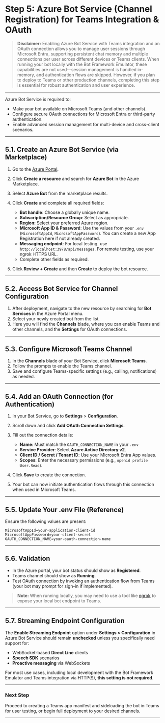 # Step 5: Azure Bot Service (Channel Registration) for Teams Integration & OAuth

> **Disclaimer:**
> Enabling Azure Bot Service with Teams integration and an OAuth connection allows you to manage user sessions through Microsoft Entra, supporting persistent chat memory and multiple connections per user across different devices or Teams clients. When running your bot locally with the Bot Framework Emulator, these capabilities are not used—session management is handled in-memory, and authentication flows are skipped. However, if you plan to deploy to Teams or other production channels, completing this step is essential for robust authentication and user experience.

---

Azure Bot Service is required to:

* Make your bot available on Microsoft Teams (and other channels).
* Configure secure OAuth connections for Microsoft Entra or third-party authentication.
* Enable advanced session management for multi-device and cross-client scenarios.

---

## 5.1. Create an Azure Bot Service (via Marketplace)

1. Go to the [Azure Portal](https://portal.azure.com/).
2. Click **Create a resource** and search for **Azure Bot** in the Azure Marketplace.
3. Select **Azure Bot** from the marketplace results.
4. Click **Create** and complete all required fields:

   * **Bot handle**: Choose a globally unique name.
   * **Subscription/Resource Group**: Select as appropriate.
   * **Region**: Select your preferred Azure region.
   * **Microsoft App ID & Password**: Use the values from your `.env` (`MicrosoftAppId`, `MicrosoftAppPassword`). You can create a new App Registration here if not already created.
   * **Messaging endpoint**: For local testing, use `http://localhost:3978/api/messages`. For remote testing, use your ngrok HTTPS URL.
   * Complete other fields as required.
5. Click **Review + Create** and then **Create** to deploy the bot resource.

---

## 5.2. Access Bot Service for Channel Configuration

1. After deployment, navigate to the new resource by searching for **Bot Services** in the Azure Portal menu.
2. Select your newly created bot from the list.
3. Here you will find the **Channels** blade, where you can enable Teams and other channels, and the **Settings** for OAuth connections.

---

## 5.3. Configure Microsoft Teams Channel

1. In the **Channels** blade of your Bot Service, click **Microsoft Teams**.
2. Follow the prompts to enable the Teams channel.
3. Save and configure Teams-specific settings (e.g., calling, notifications) as needed.

---

## 5.4. Add an OAuth Connection (for Authentication)

1. In your Bot Service, go to **Settings** > **Configuration**.
2. Scroll down and click **Add OAuth Connection Settings**.
3. Fill out the connection details:

   * **Name**: Must match the `OAUTH_CONNECTION_NAME` in your `.env`
   * **Service Provider**: Select **Azure Active Directory v2**.
   * **Client ID / Secret / Tenant ID**: Use your Microsoft Entra App values.
   * **Scopes**: Enter the necessary permissions (e.g., `openid profile User.Read`).
4. Click **Save** to create the connection.
5. Your bot can now initiate authentication flows through this connection when used in Microsoft Teams.

---

## 5.5. Update Your .env File (Reference)

Ensure the following values are present:

```env
MicrosoftAppId=your-application-client-id
MicrosoftAppPassword=your-client-secret
OAUTH_CONNECTION_NAME=your-oauth-connection-name
```

---

## 5.6. Validation

* In the Azure portal, your bot status should show as **Registered**.
* Teams channel should show as **Running**.
* Test OAuth connection by invoking an authentication flow from Teams (your bot may prompt for sign-in if implemented).

> **Note:** When running locally, you may need to use a tool like [ngrok](https://ngrok.com/) to expose your local bot endpoint to Teams.

---

## 5.7. Streaming Endpoint Configuration

The **Enable Streaming Endpoint** option under **Settings > Configuration** in Azure Bot Service should remain **unchecked** unless you specifically need support for:

* WebSocket-based **Direct Line** clients
* **Speech SDK** scenarios
* **Proactive messaging** via WebSockets

For most use cases, including local development with the Bot Framework Emulator and Teams integration via HTTP(S), **this setting is not required**.

---

### Next Step

Proceed to creating a Teams app manifest and sideloading the bot in Teams for user testing, or begin full deployment to your desired channels.

---

<br><br>
